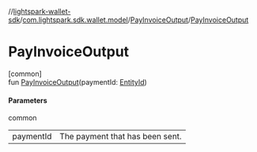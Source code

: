 //[lightspark-wallet-sdk](../../../index.md)/[com.lightspark.sdk.wallet.model](../index.md)/[PayInvoiceOutput](index.md)/[PayInvoiceOutput](-pay-invoice-output.md)

# PayInvoiceOutput

[common]\
fun [PayInvoiceOutput](-pay-invoice-output.md)(paymentId: [EntityId](../-entity-id/index.md))

#### Parameters

common

| | |
|---|---|
| paymentId | The payment that has been sent. |
